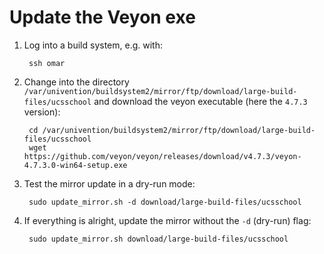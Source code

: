 # Update the Veyon exe

1. Log into a build system, e.g. with:

        ssh omar

2. Change into the directory `/var/univention/buildsystem2/mirror/ftp/download/large-build-files/ucsschool` and download the veyon executable (here the `4.7.3` version):

        cd /var/univention/buildsystem2/mirror/ftp/download/large-build-files/ucsschool
        wget https://github.com/veyon/veyon/releases/download/v4.7.3/veyon-4.7.3.0-win64-setup.exe
        
3. Test the mirror update in a dry-run mode:

        sudo update_mirror.sh -d download/large-build-files/ucsschool
        
4. If everything is alright, update the mirror without the `-d` (dry-run) flag:

        sudo update_mirror.sh download/large-build-files/ucsschool
